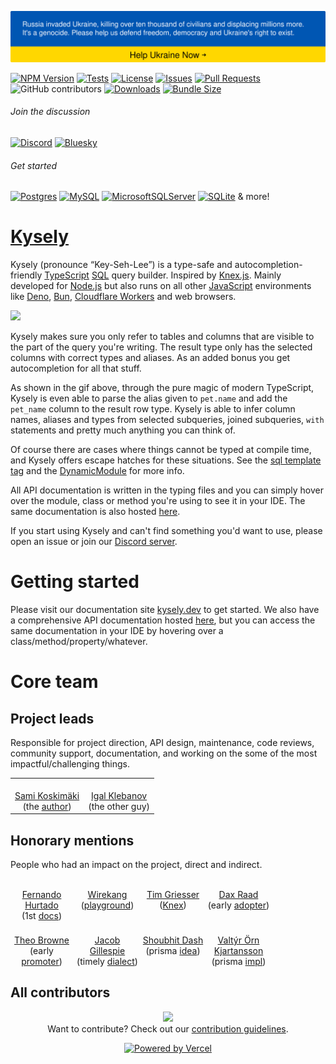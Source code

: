 [![Stand With Ukraine](https://raw.githubusercontent.com/vshymanskyy/StandWithUkraine/main/banner2-direct.svg)](https://stand-with-ukraine.pp.ua)

[![NPM Version](https://img.shields.io/npm/v/kysely?style=flat&label=latest)](https://github.com/kysely-org/kysely/releases/latest)
[![Tests](https://github.com/kysely-org/kysely/actions/workflows/test.yml/badge.svg)](https://github.com/kysely-org/kysely)
[![License](https://img.shields.io/github/license/kysely-org/kysely?style=flat)](https://github.com/kysely-org/kysely/blob/master/LICENSE)
[![Issues](https://img.shields.io/github/issues-closed/kysely-org/kysely?logo=github)](https://github.com/kysely-org/kysely/issues?q=is%3Aissue+is%3Aopen+sort%3Aupdated-desc)
[![Pull Requests](https://img.shields.io/github/issues-pr-closed/kysely-org/kysely?label=PRs&logo=github&style=flat)](https://github.com/kysely-org/kysely/pulls?q=is%3Apr+is%3Aopen+sort%3Aupdated-desc)
![GitHub contributors](https://img.shields.io/github/contributors/kysely-org/kysely)
[![Downloads](https://img.shields.io/npm/dw/kysely?logo=npm)](https://www.npmjs.com/package/kysely)
[![Bundle Size](https://img.shields.io/bundlephobia/minzip/kysely?label=size&logo=npm)](https://bundlephobia.com/package/kysely)

###### Join the discussion ⠀⠀⠀⠀⠀⠀⠀ 
[![Discord](https://img.shields.io/badge/Discord-%235865F2.svg?style=flat&logo=discord&logoColor=white)](https://discord.gg/xyBJ3GwvAm)
[![Bluesky](https://img.shields.io/badge/Bluesky-0285FF?style=flat&logo=Bluesky&logoColor=white)](https://bsky.app/profile/kysely.dev)

###### Get started
[![Postgres](https://img.shields.io/badge/postgres-%23316192.svg?style=flat&logo=postgresql&logoColor=white)](https://kysely.dev/docs/getting-started?dialect=postgresql)
[![MySQL](https://img.shields.io/badge/mysql-4479A1.svg?style=flat&logo=mysql&logoColor=white)](https://kysely.dev/docs/getting-started?dialect=mysql)
[![MicrosoftSQLServer](https://img.shields.io/badge/Microsoft%20SQL%20Server-CC2927?style=flat&logo=microsoft%20sql%20server&logoColor=white)](https://kysely.dev/docs/getting-started?dialect=mssql)
[![SQLite](https://img.shields.io/badge/sqlite-%2307405e.svg?style=flat&logo=sqlite&logoColor=white)](https://kysely.dev/docs/getting-started?dialect=sqlite)
& more!

# [Kysely](https://kysely.dev)

Kysely (pronounce “Key-Seh-Lee”) is a type-safe and autocompletion-friendly [TypeScript](https://www.typescriptlang.org/) [SQL](https://en.wikipedia.org/wiki/SQL) query builder.
Inspired by [Knex.js](http://knexjs.org/). Mainly developed for [Node.js](https://nodejs.org/en/) but also
runs on all other [JavaScript](https://developer.mozilla.org/en-US/docs/Web/JavaScript) environments like [Deno](https://deno.com/), [Bun](https://bun.sh/), [Cloudflare Workers](https://workers.cloudflare.com/)
and web browsers.

![](https://github.com/kysely-org/kysely/blob/master/assets/demo.gif)

Kysely makes sure you only refer to tables and columns that are visible to the part of the query
you're writing. The result type only has the selected columns with correct types and aliases. As an
added bonus you get autocompletion for all that stuff.

As shown in the gif above, through the pure magic of modern TypeScript, Kysely is even able to parse
the alias given to `pet.name` and add the `pet_name` column to the result row type. Kysely is able to infer
column names, aliases and types from selected subqueries, joined subqueries, `with` statements and pretty
much anything you can think of.

Of course there are cases where things cannot be typed at compile time, and Kysely offers escape
hatches for these situations. See the [sql template tag](https://kysely-org.github.io/kysely-apidoc/interfaces/Sql.html)
and the [DynamicModule](https://kysely-org.github.io/kysely-apidoc/classes/DynamicModule.html#ref) for more info.

All API documentation is written in the typing files and you can simply hover over the module, class
or method you're using to see it in your IDE. The same documentation is also hosted [here](https://kysely-org.github.io/kysely-apidoc/).

If you start using Kysely and can't find something you'd want to use, please open an issue or join our
[Discord server](https://discord.gg/xyBJ3GwvAm).

# Getting started

Please visit our documentation site [kysely.dev](https://kysely.dev) to get started. We also have a comprehensive
API documentation hosted [here](https://kysely-org.github.io/kysely-apidoc/), but you can access the same
documentation in your IDE by hovering over a class/method/property/whatever.

# Core team

## Project leads

Responsible for project direction, API design, maintenance, code reviews, community support, documentation, and working on the some of the most 
impactful/challenging things.

<table>
    <tbody>
        <tr>
            <td style="align-items: center; text-align: center;">
                <a href="https://github.com/koskimas">
                    <img src="https://avatars.githubusercontent.com/u/846508?v=4?s=100" width="100px;" alt=""/>
                    <br />
                    Sami Koskimäki
                </a>
                <br />
                (the <a href="https://web.archive.org/web/20211203210043/https://www.jakso.me/blog/kysely-a-type-safe-sql-query-builder-for-typescript">author</a>)
            </td>
            <td style="align-items: center; text-align: center;">
                <a href="https://github.com/igalklebanov">
                    <img src="https://avatars.githubusercontent.com/u/14938291?v=4&s=100" width="100px;" alt=""/>
                    <br />
                    Igal Klebanov
                </a>
                <br />
                (the other guy)
            </td>
        </tr>
    </tbody>
</table>

## Honorary mentions

People who had an impact on the project, direct and indirect.

<div style="display: grid; grid-template-columns: repeat(auto-fit, minmax(100px, 0.125fr)); gap: 5px; align-items: start; text-align: center;">
    <div>
        <a href="https://github.com/fhur">
                    <img src="https://avatars.githubusercontent.com/u/6452323?v=4&s=100" width="100px;" alt=""/>
                    <br />
                    Fernando Hurtado
                </a>
                <br />
        (1st <a href="https://kysely.dev">docs</a>)
    </div>
    <div>
        <a href="https://github.com/wirekang">
            <img src="https://avatars.githubusercontent.com/u/43294688?v=4&s=100" width="100px;" alt=""/>
            <br />
            Wirekang
        </a>
        <br />
        (<a href="https://kyse.link">playground</a>)
    </div>
    <div>
        <a href="https://github.com/tgriesser">
            <img src="https://avatars.githubusercontent.com/u/154748?v=4&s=100" width="100px;" alt=""/>
            <br />
            Tim Griesser
        </a>
        <br />
        (<a href="https://knexjs.org/">Knex</a>)
    </div>
    <div>
        <a href="https://github.com/thdxr">
            <img src="https://avatars.githubusercontent.com/u/826656?v=4&s=100" width="100px;" alt=""/>
            <br />
            Dax Raad
        </a>
        <br />
        (early <a href="https://thdxr.com/post/serverless-relational-showdown">adopter</a>)
    </div>
    <div>
        <a href="https://github.com/t3dotgg">
            <img src="https://avatars.githubusercontent.com/u/6751787?v=4&s=100" width="100px;" alt=""/>
            <br />
            Theo Browne
        </a>
        <br />
        (early <a href="https://discord.com/channels/966627436387266600/988912020558602331/993220628154961930">promoter</a>)
    </div>
    <div>
        <a href="https://github.com/jacobwgillespie">
            <img src="https://avatars.githubusercontent.com/u/130874?v=4&s=100" width="100px;" alt=""/>
            <br />
            Jacob Gillespie
        </a>
        <br />
        (timely <a href="https://github.com/depot/kysely-planetscale">dialect</a>)
    </div>
    <div>
        <a href="https://github.com/nexxeln">
         <img src="https://avatars.githubusercontent.com/u/95541290?v=4&s=100" width="100px" alt="" />
         <br />
         Shoubhit Dash
        </a>
        <br />
        (prisma <a href="https://www.nexxel.dev/blog/typesafe-database">idea</a>)
    </div>
        <div>
        <a href="https://github.com/nexxeln">
         <img src="https://avatars.githubusercontent.com/u/3050355?v=4&s=100" width="100px" alt="" />
         <br />
         Valtýr Örn Kjartansson
        </a>
        <br />
        (prisma <a href="https://github.com/valtyr/prisma-kysely">impl</a>)
    </div>
</div>

## All contributors

<p align="center">
    <a href="https://github.com/kysely-org/kysely/graphs/contributors">
        <img src="https://contrib.rocks/image?repo=kysely-org/kysely" />
    </a>
    </br>
    <span>Want to contribute? Check out our <a href="./CONTRIBUTING.md" >contribution guidelines</a>.</span>
</p>

<p align="center">
    <a href="https://vercel.com/?utm_source=kysely&utm_campaign=oss">
        <img src="https://kysely.dev/img/powered-by-vercel.svg" alt="Powered by Vercel" />
    </a>
</p>
